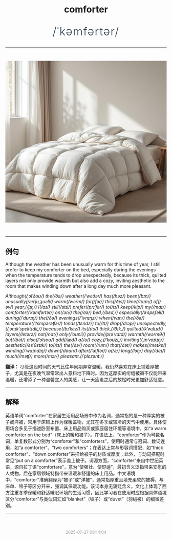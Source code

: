 <div align="center">

# comforter

<div style="margin: 30px 0;">
<h1 style="font-size: 2.5em; font-weight: 300; letter-spacing: 2px; margin: 0; color: #2c3e50;">
/ˈkəmfərtər/
</h1>
</div>

</div>

---

<div align="center" style="margin: 40px 0;">

![comforter](images/comforter.png)

</div>

---

## 例句

Although the weather has been unusually warm for this time of year, I still prefer to keep my comforter on the bed, especially during the evenings when the temperature tends to drop unexpectedly, because its thick, quilted layers not only provide warmth but also add a cozy, inviting aesthetic to the room that makes winding down after a long day much more pleasant.

*Although(/ˌɔlˈðoʊ/) the(/ðə/) weather(/ˈwɛðər/) has(/həz/) been(/bɪn/) unusually(/ənˈjuˌʒuəli/) warm(/wɔrm/) for(/fər/) this(/ðɪs/) time(/taɪm/) of(/əv/) year,(/jɪr,/) I(/aɪ/) still(/stɪl/) prefer(/prɪˈfər/) to(/tɪ/) keep(/kip/) my(/maɪ/) comforter(/ˈkəmfərtər/) on(/ɔn/) the(/ðə/) bed,(/bɛd,/) especially(/əˈspɛʃəli/) during(/ˈdʊrɪŋ/) the(/ðə/) evenings(/ˈivnɪŋz/) when(/wɪn/) the(/ðə/) temperature(/ˈtɛmpərəʧər/) tends(/tɛndz/) to(/tɪ/) drop(/drɔp/) unexpectedly,(/ˌənɪkˈspɛktɪdli,/) because(/bɪˈkəz/) its(/ɪts/) thick,(/θɪk,/) quilted(/kˈwɪltɪd/) layers(/leɪərz/) not(/nɑt/) only(/ˈoʊnli/) provide(/prəˈvaɪd/) warmth(/wɔrmθ/) but(/bət/) also(/ˈɔlsoʊ/) add(/æd/) a(/ə/) cozy,(/ˈkoʊzi,/) inviting(/ˌɪnˈvaɪtɪŋ/) aesthetic(/ɛsˈθɛtɪk/) to(/tɪ/) the(/ðə/) room(/rum/) that(/ðət/) makes(/meɪks/) winding(/ˈwaɪndɪŋ/) down(/daʊn/) after(/ˈæftər/) a(/ə/) long(/lɔŋ/) day(/deɪ/) much(/məʧ/) more(/mɔr/) pleasant.(/ˈplɛzənt./)*

**翻译：** 尽管这段时间的天气比往年同期异常温暖，我仍然喜欢在床上铺着厚被子，尤其是在夜晚气温常常出人意料地下降时。因为这厚实的绗缝被褥不仅能带来温暖，还增添了一种温馨宜人的美感，让一天疲惫之后的放松时光更加舒适惬意。

---

## 解释

英语单词“comforter”在家居生活用品场景中作为名词，通常指的是一种厚实的被子或洋被，常用于床铺上作为保暖盖物，尤其在冬季或较冷的天气中使用。具体使用场合多见于描述卧室布置、床上用品购买或家庭居住环境等语境中，如“a warm comforter on the bed”（床上的暖和被子）。在语法上，“comforter”作为可数名词，单复数形式分别为“comforter”和“comforters”，使用时通常与冠词、数词连用，如“a comforter”、“two comforters”；在表达上常与形容词搭配，如“thick comforter”、“down comforter”来描绘被子的材质或厚度；此外，与动词搭配时常见“put on a comforter”表示盖上被子。词源方面，“comforter”来自中世纪英语，源自拉丁语“comfortare”，意为“使强壮、使舒适”，最初含义泛指带来安慰的人或物，后在家居领域特指带来温暖和舒适的床上用品。中文语境中，“comforter”准确翻译为“被子”或“洋被”，通常指厚重且填充柔软的被褥，与床单、毯子等区分开来，强调其保暖功能。该词本身无褒贬含义，文化上体现了西方注重冬季保暖和舒适睡眠环境的生活习惯，因此学习者在使用时应根据具体语境区分“comforter”与类似词汇如“blanket”（毯子）或“duvet”（羽绒被）的细微差别。


---

<div align="center" style="margin-top: 50px;">
<small style="color: #999; font-size: 0.9em;">2025-07-27 09:14:04</small>
</div>
